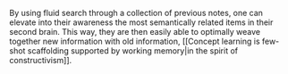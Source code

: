By using fluid search through a collection of previous notes, one can elevate into their awareness the most semantically related items in their second brain. This way, they are then easily able to optimally weave together new information with old information, [[Concept learning is few-shot scaffolding supported by working memory|in the spirit of constructivism]].
